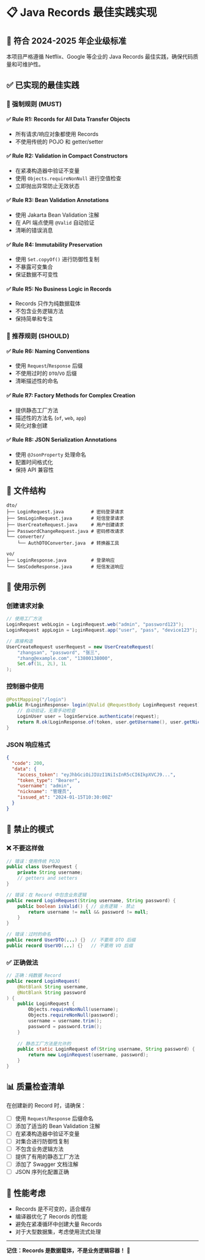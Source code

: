 # 📋 Java Records 最佳实践实现

## 🎯 符合 2024-2025 年企业级标准

本项目严格遵循 Netflix、Google 等企业的 Java Records 最佳实践，确保代码质量和可维护性。

## ✅ 已实现的最佳实践

### 📕 强制规则 (MUST)

#### ✅ Rule R1: Records for All Data Transfer Objects

- 所有请求/响应对象都使用 Records
- 不使用传统的 POJO 和 getter/setter

#### ✅ Rule R2: Validation in Compact Constructors

- 在紧凑构造器中验证不变量
- 使用 `Objects.requireNonNull` 进行空值检查
- 立即抛出异常防止无效状态

#### ✅ Rule R3: Bean Validation Annotations

- 使用 Jakarta Bean Validation 注解
- 在 API 端点使用 `@Valid` 自动验证
- 清晰的错误消息

#### ✅ Rule R4: Immutability Preservation

- 使用 `Set.copyOf()` 进行防御性复制
- 不暴露可变集合
- 保证数据不可变性

#### ✅ Rule R5: No Business Logic in Records

- Records 只作为纯数据载体
- 不包含业务逻辑方法
- 保持简单和专注

### 📘 推荐规则 (SHOULD)

#### ✅ Rule R6: Naming Conventions

- 使用 `Request`/`Response` 后缀
- 不使用过时的 `DTO`/`VO` 后缀
- 清晰描述性的命名

#### ✅ Rule R7: Factory Methods for Complex Creation

- 提供静态工厂方法
- 描述性的方法名 (`of`, `web`, `app`)
- 简化对象创建

#### ✅ Rule R8: JSON Serialization Annotations

- 使用 `@JsonProperty` 处理命名
- 配置时间格式化
- 保持 API 兼容性

## 📁 文件结构

```
dto/
├── LoginRequest.java          # 密码登录请求
├── SmsLoginRequest.java       # 短信登录请求
├── UserCreateRequest.java     # 用户创建请求
├── PasswordChangeRequest.java # 密码修改请求
└── converter/
    └── AuthDTOConverter.java  # 转换器工具

vo/
├── LoginResponse.java         # 登录响应
└── SmsCodeResponse.java       # 短信发送响应
```

## 🔧 使用示例

### 创建请求对象

```java
// 使用工厂方法
LoginRequest webLogin = LoginRequest.web("admin", "password123");
LoginRequest appLogin = LoginRequest.app("user", "pass", "device123");

// 直接构造
UserCreateRequest userRequest = new UserCreateRequest(
    "zhangsan", "password", "张三", 
    "zhang@example.com", "13800138000", 
    Set.of(1L, 2L), 1L
);
```

### 控制器中使用

```java
@PostMapping("/login")
public R<LoginResponse> login(@Valid @RequestBody LoginRequest request) {
    // 自动验证，无需手动检查
    LoginUser user = loginService.authenticate(request);
    return R.ok(LoginResponse.of(token, user.getUsername(), user.getNickname()));
}
```

### JSON 响应格式

```json
{
  "code": 200,
  "data": {
    "access_token": "eyJhbGciOiJIUzI1NiIsInR5cCI6IkpXVCJ9...",
    "token_type": "Bearer",
    "username": "admin",
    "nickname": "管理员",
    "issued_at": "2024-01-15T10:30:00Z"
  }
}
```

## 🚫 禁止的模式

### ❌ 不要这样做

```java
// 错误：使用传统 POJO
public class UserRequest {
    private String username;
    // getters and setters
}

// 错误：在 Record 中包含业务逻辑
public record LoginRequest(String username, String password) {
    public boolean isValid() { // 业务逻辑 - 禁止
        return username != null && password != null;
    }
}

// 错误：过时的命名
public record UserDTO(...) {}  // 不要用 DTO 后缀
public record UserVO(...) {}   // 不要用 VO 后缀
```

### ✅ 正确做法

```java
// 正确：纯数据 Record
public record LoginRequest(
    @NotBlank String username,
    @NotBlank String password
) {
    public LoginRequest {
        Objects.requireNonNull(username);
        Objects.requireNonNull(password);
        username = username.trim();
        password = password.trim();
    }
    
    // 静态工厂方法是允许的
    public static LoginRequest of(String username, String password) {
        return new LoginRequest(username, password);
    }
}
```

## 📊 质量检查清单

在创建新的 Record 时，请确保：

- [ ] 使用 `Request`/`Response` 后缀命名
- [ ] 添加了适当的 Bean Validation 注解
- [ ] 在紧凑构造器中验证不变量
- [ ] 对集合进行防御性复制
- [ ] 不包含业务逻辑方法
- [ ] 提供了有用的静态工厂方法
- [ ] 添加了 Swagger 文档注解
- [ ] JSON 序列化配置正确

## 🎯 性能考虑

- Records 是不可变的，适合缓存
- 编译器优化了 Records 的性能
- 避免在紧凑循环中创建大量 Records
- 对于大型数据集，考虑使用流式处理

---

**记住：Records 是数据载体，不是业务逻辑容器！** 🎊

